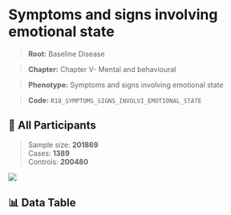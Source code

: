 # Symptoms and signs involving emotional state

> **Root:** Baseline Disease  

> **Chapter:** Chapter V- Mental and behavioural  

> **Phenotype:** Symptoms and signs involving emotional state  

> **Code:** `R18_SYMPTOMS_SIGNS_INVOLVI_EMOTIONAL_STATE`

## 🧪 All Participants  
> Sample size: **201869**  
> Cases: **1389**  
> Controls: **200480**
<img src="/Sensitive/Figures/ALL/Incidence/R18_SYMPTOMS_SIGNS_INVOLVI_EMOTIONAL_STATE.png"/>

## 📊 Data Table
<CsvTableMRF src="/Sensitive/Data/ALL/Incidence/COX_R18_SYMPTOMS_SIGNS_INVOLVI_EMOTIONAL_STATE.csv"/>

